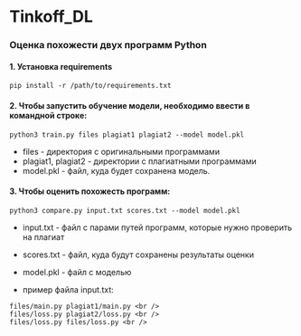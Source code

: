 # Tinkoff_DL
### Оценка похожести двух программ Python

#### 1. Установка requirements
   
   ```
   pip install -r /path/to/requirements.txt 
   ```
   
#### 2. Чтобы запустить обучение модели, необходимо ввести в командной строке: 

   ```
   python3 train.py files plagiat1 plagiat2 --model model.pkl
   ```
   
   - files - директория с оригинальными программами <br />
   - plagiat1, plagiat2 - директории с плагиатными программами <br />
   - model.pkl - файл, куда будет сохранена модель.

#### 3. Чтобы оценить похожесть программ:

   ```
   python3 compare.py input.txt scores.txt --model model.pkl
   ```
   
   - input.txt - файл с парами путей программ, которые нужно проверить на плагиат <br />
   - scores.txt - файл, куда будут сохранены результаты оценки <br />
   - model.pkl - файл с моделью <br />
   
   - пример файла input.txt: <br />
   
   ```
   files/main.py plagiat1/main.py <br />
   files/loss.py plagiat2/loss.py <br />
   files/loss.py files/loss.py <br />
   ```
